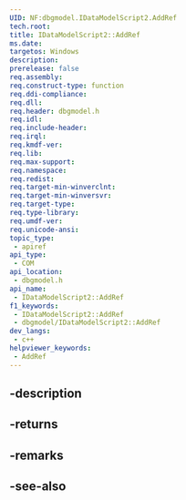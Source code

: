 ```yaml
---
UID: NF:dbgmodel.IDataModelScript2.AddRef
tech.root: 
title: IDataModelScript2::AddRef
ms.date: 
targetos: Windows
description: 
prerelease: false
req.assembly: 
req.construct-type: function
req.ddi-compliance: 
req.dll: 
req.header: dbgmodel.h
req.idl: 
req.include-header: 
req.irql: 
req.kmdf-ver: 
req.lib: 
req.max-support: 
req.namespace: 
req.redist: 
req.target-min-winverclnt: 
req.target-min-winversvr: 
req.target-type: 
req.type-library: 
req.umdf-ver: 
req.unicode-ansi: 
topic_type:
 - apiref
api_type:
 - COM
api_location:
 - dbgmodel.h
api_name:
 - IDataModelScript2::AddRef
f1_keywords:
 - IDataModelScript2::AddRef
 - dbgmodel/IDataModelScript2::AddRef
dev_langs:
 - c++
helpviewer_keywords:
 - AddRef
---
```


## -description

## -returns

## -remarks

## -see-also

